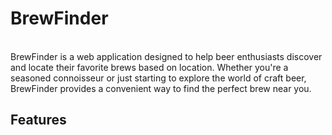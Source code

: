 # BrewFinder
<br>
BrewFinder is a web application designed to help beer enthusiasts discover and locate their favorite brews based on location. Whether you're a seasoned connoisseur or just starting to explore the world of craft beer, BrewFinder provides a convenient way to find the perfect brew near you.

## Features
